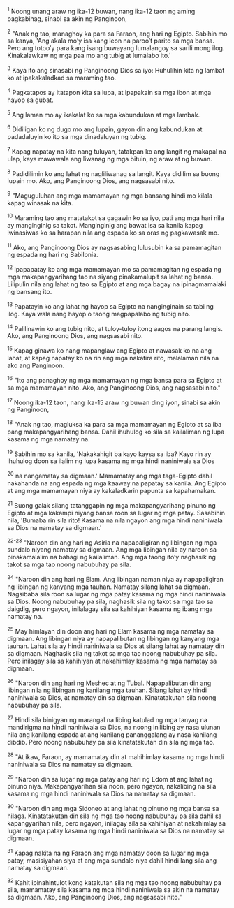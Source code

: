 <sup>1</sup>
Noong unang araw ng ika-12 buwan, nang ika-12 taon ng aming pagkabihag, sinabi sa akin ng Panginoon, 

<sup>2</sup>
"Anak ng tao, managhoy ka para sa Faraon, ang hari ng Egipto. Sabihin mo sa kanya, 'Ang akala moʼy isa kang leon na parooʼt parito sa mga bansa. Pero ang totooʼy para kang isang buwayang lumalangoy sa sarili mong ilog. Kinakalawkaw ng mga paa mo ang tubig at lumalabo ito.' 

<sup>3</sup>
Kaya ito ang sinasabi ng Panginoong Dios sa iyo: Huhulihin kita ng lambat ko at ipakakaladkad sa maraming tao. 

<sup>4</sup>
Pagkatapos ay itatapon kita sa lupa, at ipapakain sa mga ibon at mga hayop sa gubat. 

<sup>5</sup>
Ang laman mo ay ikakalat ko sa mga kabundukan at mga lambak. 

<sup>6</sup>
Didiligan ko ng dugo mo ang lupain, gayon din ang kabundukan at padadaluyin ko ito sa mga dinadaluyan ng tubig. 

<sup>7</sup>
Kapag napatay na kita nang tuluyan, tatakpan ko ang langit ng makapal na ulap, kaya mawawala ang liwanag ng mga bituin, ng araw at ng buwan. 

<sup>8</sup>
Padidilimin ko ang lahat ng nagliliwanag sa langit. Kaya didilim sa buong lupain mo. Ako, ang Panginoong Dios, ang nagsasabi nito. 

<sup>9</sup>
"Maguguluhan ang mga mamamayan ng mga bansang hindi mo kilala kapag winasak na kita. 

<sup>10</sup>
Maraming tao ang matatakot sa gagawin ko sa iyo, pati ang mga hari nila ay manginginig sa takot. Manginginig ang bawat isa sa kanila kapag iwinasiwas ko sa harapan nila ang espada ko sa oras ng pagkawasak mo. 

<sup>11</sup>
Ako, ang Panginoong Dios ay nagsasabing lulusubin ka sa pamamagitan ng espada ng hari ng Babilonia. 

<sup>12</sup>
Ipapapatay ko ang mga mamamayan mo sa pamamagitan ng espada ng mga makapangyarihang tao na siyang pinakamalupit sa lahat ng bansa. Lilipulin nila ang lahat ng tao sa Egipto at ang mga bagay na ipinagmamalaki ng bansang ito. 

<sup>13</sup>
Papatayin ko ang lahat ng hayop sa Egipto na nanginginain sa tabi ng ilog. Kaya wala nang hayop o taong magpapalabo ng tubig nito. 

<sup>14</sup>
Palilinawin ko ang tubig nito, at tuloy-tuloy itong aagos na parang langis. Ako, ang Panginoong Dios, ang nagsasabi nito. 

<sup>15</sup>
Kapag ginawa ko nang mapanglaw ang Egipto at nawasak ko na ang lahat, at kapag napatay ko na rin ang mga nakatira rito, malalaman nila na ako ang Panginoon. 

<sup>16</sup>
"Ito ang panaghoy ng mga mamamayan ng mga bansa para sa Egipto at sa mga mamamayan nito. Ako, ang Panginoong Dios, ang nagsasabi nito." 

<sup>17</sup>
Noong ika-12 taon, nang ika-15 araw ng buwan ding iyon, sinabi sa akin ng Panginoon, 

<sup>18</sup>
"Anak ng tao, magluksa ka para sa mga mamamayan ng Egipto at sa iba pang makapangyarihang bansa. Dahil ihuhulog ko sila sa kailaliman ng lupa kasama ng mga namatay na. 

<sup>19</sup>
Sabihin mo sa kanila, 'Nakakahigit ba kayo kaysa sa iba? Kayo rin ay ihuhulog doon sa ilalim ng lupa kasama ng mga hindi naniniwala sa Dios 

<sup>20</sup>
na nangamatay sa digmaan.' Mamamatay ang mga taga-Egipto dahil nakahanda na ang espada ng mga kaaway na papatay sa kanila. Ang Egipto at ang mga mamamayan niya ay kakaladkarin papunta sa kapahamakan. 

<sup>21</sup>
Buong galak silang tatanggapin ng mga makapangyarihang pinuno ng Egipto at mga kakampi niyang bansa roon sa lugar ng mga patay. Sasabihin nila, 'Bumaba rin sila rito! Kasama na nila ngayon ang mga hindi naniniwala sa Dios na namatay sa digmaan.'

<sup>22-23</sup>
"Naroon din ang hari ng Asiria na napapaligiran ng libingan ng mga sundalo niyang namatay sa digmaan. Ang mga libingan nila ay naroon sa pinakamalalim na bahagi ng kailaliman. Ang mga taong itoʼy naghasik ng takot sa mga tao noong nabubuhay pa sila. 

<sup>24</sup>
"Naroon din ang hari ng Elam. Ang libingan naman niya ay napapaligiran ng libingan ng kanyang mga tauhan. Namatay silang lahat sa digmaan. Nagsibaba sila roon sa lugar ng mga patay kasama ng mga hindi naniniwala sa Dios. Noong nabubuhay pa sila, naghasik sila ng takot sa mga tao sa daigdig, pero ngayon, inilalagay sila sa kahihiyan kasama ng ibang mga namatay na. 

<sup>25</sup>
May himlayan din doon ang hari ng Elam kasama ng mga namatay sa digmaan. Ang libingan niya ay napapalibutan ng libingan ng kanyang mga tauhan. Lahat sila ay hindi naniniwala sa Dios at silang lahat ay namatay din sa digmaan. Naghasik sila ng takot sa mga tao noong nabubuhay pa sila. Pero inilagay sila sa kahihiyan at nakahimlay kasama ng mga namatay sa digmaan. 

<sup>26</sup>
"Naroon din ang hari ng Meshec at ng Tubal. Napapalibutan din ang libingan nila ng libingan ng kanilang mga tauhan. Silang lahat ay hindi naniniwala sa Dios, at namatay din sa digmaan. Kinatatakutan sila noong nabubuhay pa sila. 

<sup>27</sup>
Hindi sila binigyan ng marangal na libing katulad ng mga tanyag na mandirigma na hindi naniniwala sa Dios, na noong inilibing ay nasa ulunan nila ang kanilang espada at ang kanilang pananggalang ay nasa kanilang dibdib. Pero noong nabubuhay pa sila kinatatakutan din sila ng mga tao. 

<sup>28</sup>
"At ikaw, Faraon, ay mamamatay din at mahihimlay kasama ng mga hindi naniniwala sa Dios na namatay sa digmaan. 

<sup>29</sup>
"Naroon din sa lugar ng mga patay ang hari ng Edom at ang lahat ng pinuno niya. Makapangyarihan sila noon, pero ngayon, nakalibing na sila kasama ng mga hindi naniniwala sa Dios na namatay sa digmaan. 

<sup>30</sup>
"Naroon din ang mga Sidoneo at ang lahat ng pinuno ng mga bansa sa hilaga. Kinatatakutan din sila ng mga tao noong nabubuhay pa sila dahil sa kapangyarihan nila, pero ngayon, inilagay sila sa kahihiyan at nakahimlay sa lugar ng mga patay kasama ng mga hindi naniniwala sa Dios na namatay sa digmaan. 

<sup>31</sup>
Kapag nakita na ng Faraon ang mga namatay doon sa lugar ng mga patay, masisiyahan siya at ang mga sundalo niya dahil hindi lang sila ang namatay sa digmaan. 

<sup>32</sup>
Kahit ipinahintulot kong katakutan sila ng mga tao noong nabubuhay pa sila, mamamatay sila kasama ng mga hindi naniniwala sa akin na namatay sa digmaan. Ako, ang Panginoong Dios, ang nagsasabi nito."